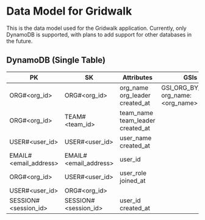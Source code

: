 # Data Model for Gridwalk

This is the data model used for the Gridwalk application. Currently, only DynamoDB is supported, with plans to add support for other databases in the future.

## DynamoDB (Single Table)
| PK | SK | Attributes | GSIs |
|---|---|---|---|
| ORG#<org_id> | ORG#<org_id> | org_name<br>org_leader<br>created_at | GSI_ORG_BY_NAME<br>org_name: <org_name> |
| ORG#<org_id> | TEAM#<team_id> | team_name<br>team_leader<br>created_at | |
| USER#<user_id> | USER#<user_id> | user_name<br>created_at | |
| EMAIL#<email_address> | EMAIL#<email_address> | user_id | |
| ORG#<org_id> | USER#<user_id> | user_role<br>joined_at | |
| USER#<user_id> | ORG#<org_id> | | |
| SESSION#<session_id> | SESSION#<session_id> | user_id<br>created_at | |
